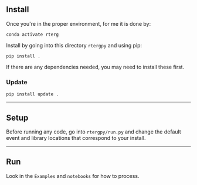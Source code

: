 ## Install 
Once you're in the proper environment, for me it is done by:
``` 
conda activate rterg
```
Install by going into this directory `rtergpy` and using pip:
```
pip install .
```
If there are any dependencies needed, you may need to install these first.

### Update
```
pip install update .
```

----
## Setup
Before running any code, go into `rtergpy/run.py` and change the default event and library locations that correspond to your install.

----
## Run
Look in the `Examples` and `notebooks` for how to process. 